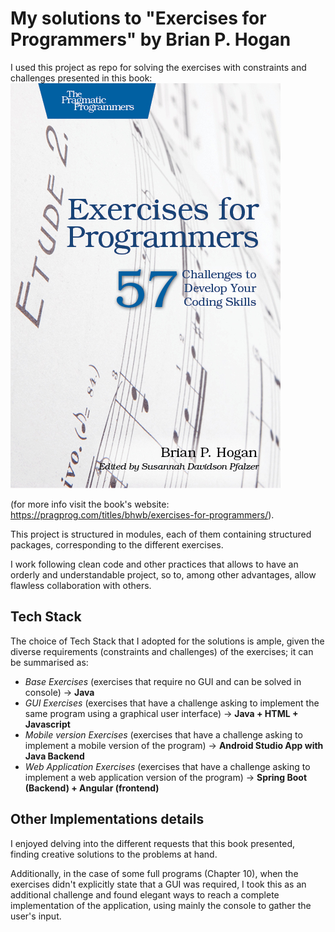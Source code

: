 # My solutions to "Exercises for Programmers" by Brian P. Hogan
I used this project as repo for solving the exercises with constraints and challenges presented in this book:
![img.png](img.png)

(for more info visit the book's website: https://pragprog.com/titles/bhwb/exercises-for-programmers/).

This project is structured in modules, each of them containing structured packages, corresponding to the different exercises.

I work following clean code and other practices that allows to have an orderly and understandable project, so to, among other advantages, allow flawless collaboration with others.

## Tech Stack
The choice of Tech Stack that I adopted for the solutions is ample, given the diverse requirements (constraints and challenges) of the exercises; it can be summarised as:
- *Base Exercises* (exercises that require no GUI and can be solved in console) &rarr; **Java**
- *GUI Exercises* (exercises that have a challenge asking to implement the same program using a graphical user interface) &rarr; **Java + HTML + Javascript**
- *Mobile version Exercises* (exercises that have a challenge asking to implement a mobile version of the program) &rarr; **Android Studio App with Java Backend**
- *Web Application Exercises* (exercises that have a challenge asking to implement a web application version of the program) &rarr; **Spring Boot (Backend) + Angular (frontend)**

## Other Implementations details
I enjoyed delving into the different requests that this book presented, finding creative solutions to the problems at hand.

Additionally, in the case of some full programs (Chapter 10), when the exercises didn't explicitly state that a GUI was required, I took this as an additional challenge and found elegant ways to reach a complete implementation of the application, using mainly the console to gather the user's input.

